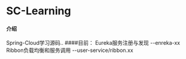 # SC-Learning

#### 介绍
Spring-Cloud学习源码..
####目前：
Eureka服务注册与发现     --enreka-xx
Ribbon负载均衡和服务调用     --user-service/ribbon.xx
